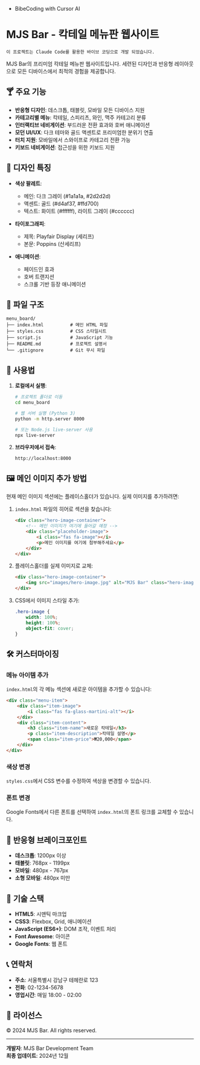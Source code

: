 - BibeCoding with Cursor AI

# MJS Bar - 칵테일 메뉴판 웹사이트

```
이 프로젝트는 Claude Code를 활용한 바이브 코딩으로 개발 되었습니다.
```
MJS Bar의 프리미엄 칵테일 메뉴판 웹사이트입니다. 세련된 디자인과 반응형 레이아웃으로 모든 디바이스에서 최적의 경험을 제공합니다.

## 🍸 주요 기능

- **반응형 디자인**: 데스크톱, 태블릿, 모바일 모든 디바이스 지원
- **카테고리별 메뉴**: 칵테일, 스피리츠, 와인, 맥주 카테고리 분류
- **인터랙티브 네비게이션**: 부드러운 전환 효과와 호버 애니메이션
- **모던 UI/UX**: 다크 테마와 골드 액센트로 프리미엄한 분위기 연출
- **터치 지원**: 모바일에서 스와이프로 카테고리 전환 가능
- **키보드 네비게이션**: 접근성을 위한 키보드 지원

## 🎨 디자인 특징

- **색상 팔레트**: 
  - 메인: 다크 그레이 (#1a1a1a, #2d2d2d)
  - 액센트: 골드 (#d4af37, #ffd700)
  - 텍스트: 화이트 (#ffffff), 라이트 그레이 (#cccccc)

- **타이포그래피**:
  - 제목: Playfair Display (세리프)
  - 본문: Poppins (산세리프)

- **애니메이션**: 
  - 페이드인 효과
  - 호버 트랜지션
  - 스크롤 기반 등장 애니메이션

## 📁 파일 구조

```
menu_board/
├── index.html          # 메인 HTML 파일
├── styles.css          # CSS 스타일시트
├── script.js           # JavaScript 기능
├── README.md           # 프로젝트 설명서
└── .gitignore          # Git 무시 파일
```

## 🚀 사용법

1. **로컬에서 실행**:
   ```bash
   # 프로젝트 폴더로 이동
   cd menu_board
   
   # 웹 서버 실행 (Python 3)
   python -m http.server 8000
   
   # 또는 Node.js live-server 사용
   npx live-server
   ```

2. **브라우저에서 접속**:
   ```
   http://localhost:8000
   ```

## 🖼️ 메인 이미지 추가 방법

현재 메인 이미지 섹션에는 플레이스홀더가 있습니다. 실제 이미지를 추가하려면:

1. `index.html` 파일의 히어로 섹션을 찾습니다:
   ```html
   <div class="hero-image-container">
       <!-- 메인 이미지가 여기에 들어갈 예정 -->
       <div class="placeholder-image">
           <i class="fas fa-image"></i>
           <p>메인 이미지를 여기에 첨부해주세요</p>
       </div>
   </div>
   ```

2. 플레이스홀더를 실제 이미지로 교체:
   ```html
   <div class="hero-image-container">
       <img src="images/hero-image.jpg" alt="MJS Bar" class="hero-image">
   </div>
   ```

3. CSS에서 이미지 스타일 추가:
   ```css
   .hero-image {
       width: 100%;
       height: 100%;
       object-fit: cover;
   }
   ```

## 🛠️ 커스터마이징

### 메뉴 아이템 추가
`index.html`의 각 메뉴 섹션에 새로운 아이템을 추가할 수 있습니다:

```html
<div class="menu-item">
    <div class="item-image">
        <i class="fas fa-glass-martini-alt"></i>
    </div>
    <div class="item-content">
        <h3 class="item-name">새로운 칵테일</h3>
        <p class="item-description">칵테일 설명</p>
        <span class="item-price">₩20,000</span>
    </div>
</div>
```

### 색상 변경
`styles.css`에서 CSS 변수를 수정하여 색상을 변경할 수 있습니다.

### 폰트 변경
Google Fonts에서 다른 폰트를 선택하여 `index.html`의 폰트 링크를 교체할 수 있습니다.

## 📱 반응형 브레이크포인트

- **데스크톱**: 1200px 이상
- **태블릿**: 768px - 1199px
- **모바일**: 480px - 767px
- **소형 모바일**: 480px 미만

## 🌟 기술 스택

- **HTML5**: 시맨틱 마크업
- **CSS3**: Flexbox, Grid, 애니메이션
- **JavaScript (ES6+)**: DOM 조작, 이벤트 처리
- **Font Awesome**: 아이콘
- **Google Fonts**: 웹 폰트

## 📞 연락처

- **주소**: 서울특별시 강남구 테헤란로 123
- **전화**: 02-1234-5678
- **영업시간**: 매일 18:00 - 02:00

## 📄 라이선스

© 2024 MJS Bar. All rights reserved.

---

**개발자**: MJS Bar Development Team  
**최종 업데이트**: 2024년 12월
